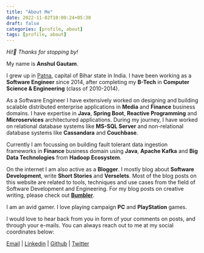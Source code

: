 ```yaml
---
title: "About Me"
date: 2022-11-02T10:09:24+05:30
draft: false
categories: [profile, about]
tags: [profile, about]
---
```


*Hi!👋 Thanks for stopping by!*

My name is **Anshul Gautam**.

I grew up in [Patna](https://en.wikipedia.org/wiki/Patna), capital of Bihar state in India. I have been working as a **Software Engineer** since 2014, after completing my **B-Tech** in **Computer Science & Engineering** (class of 2010-2014).

As a Software Engineer I have extensively worked on designing and building scalable distributed enterprise applications in **Media** and **Finance** business domains.
I have expertise in **Java**, **Spring Boot**, **Reactive Programming** and **Microservices** architectured applications. During my journey, I have worked on relational database systems like **MS-SQL Server** and non-relational database systems like **Cassandara** and **Couchbase**.

Currently I am focussing on building fault tolerant data ingestion frameworks in **Finance** business domain using **Java**, **Apache Kafka** and **Big Data Technologies** from **Hadoop Ecosystem**.

On the internet I am also active as a **Blogger**. I mostly blog about **Software Development**, write **Short Stories** and **Verselets**. Most of the blog posts on this website are related to tools, techniques and use cases from the field of Software Development and Engineering.
For my blog posts on creative writing, please check out **[Bumbler](https://blog.anshulgautam.in/)**.

I am an avid gamer. I love playing campaign **PC** and **PlayStation** games.

I would love to hear back from you in form of your comments on posts, and through your e-mails. You can always reach out to me at my social coordinates below:

[Email](mailto:anshulgammy@gmail.com) | 
[Linkedin](https://www.linkedin.com/in/anshulgammy/) | 
[Github](https://github.com/anshulgammy) | 
[Twitter](https://twitter.com/anshulgammy)
